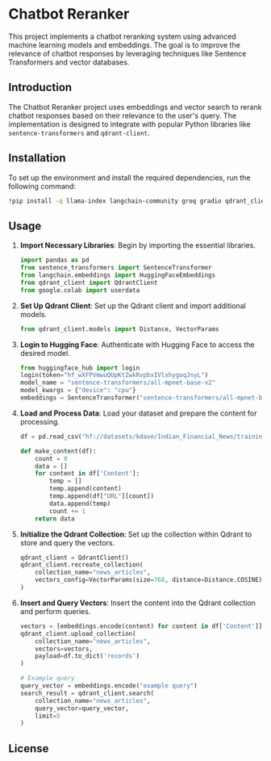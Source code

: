 
# Chatbot Reranker

This project implements a chatbot reranking system using advanced machine learning models and embeddings. The goal is to improve the relevance of chatbot responses by leveraging techniques like Sentence Transformers and vector databases.

## Introduction

The Chatbot Reranker project uses embeddings and vector search to rerank chatbot responses based on their relevance to the user's query. The implementation is designed to integrate with popular Python libraries like `sentence-transformers` and `qdrant-client`.

## Installation

To set up the environment and install the required dependencies, run the following command:

```bash
!pip install -q llama-index langchain-community groq gradio qdrant_client sentence-transformers
```

## Usage

1. **Import Necessary Libraries**: Begin by importing the essential libraries.

    ```python
    import pandas as pd
    from sentence_transformers import SentenceTransformer
    from langchain.embeddings import HuggingFaceEmbeddings
    from qdrant_client import QdrantClient
    from google.colab import userdata
    ```

2. **Set Up Qdrant Client**: Set up the Qdrant client and import additional models.

    ```python
    from qdrant_client.models import Distance, VectorParams
    ```

3. **Login to Hugging Face**: Authenticate with Hugging Face to access the desired model.

    ```python
    from huggingface_hub import login
    login(token="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")
    model_name = "sentence-transformers/all-mpnet-base-v2"
    model_kwargs = {"device": "cpu"}
    embeddings = SentenceTransformer("sentence-transformers/all-mpnet-base-v2")
    ```

4. **Load and Process Data**: Load your dataset and prepare the content for processing.

    ```python
    df = pd.read_csv("hf://datasets/kdave/Indian_Financial_News/training_data_26000.csv")

    def make_content(df):
        count = 0
        data = []
        for content in df['Content']:
            temp = []
            temp.append(content)
            temp.append(df["URL"][count])
            data.append(temp)
            count += 1
        return data
    ```

5. **Initialize the Qdrant Collection**: Set up the collection within Qdrant to store and query the vectors.

    ```python
    qdrant_client = QdrantClient()
    qdrant_client.recreate_collection(
        collection_name="news_articles",
        vectors_config=VectorParams(size=768, distance=Distance.COSINE),
    )
    ```

6. **Insert and Query Vectors**: Insert the content into the Qdrant collection and perform queries.

    ```python
    vectors = [embeddings.encode(content) for content in df['Content']]
    qdrant_client.upload_collection(
        collection_name="news_articles",
        vectors=vectors,
        payload=df.to_dict('records')
    )

    # Example query
    query_vector = embeddings.encode("example query")
    search_result = qdrant_client.search(
        collection_name="news_articles",
        query_vector=query_vector,
        limit=5
    )
    ```

## License
